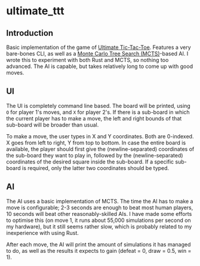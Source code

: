 # ultimate_ttt

## Introduction

Basic implementation of the game of [Ultimate Tic-Tac-Toe](https://en.wikipedia.org/wiki/Ultimate_tic-tac-toe). Features a very bare-bones CLI, as well as a [Monte Carlo Tree Search (MCTS)](https://en.wikipedia.org/wiki/Monte_Carlo_tree_search)-based AI. I wrote this to experiment with both Rust and MCTS, so nothing too advanced. The AI is capable, but takes relatively long to come up with good moves.

## UI

The UI is completely command line based. The board will be printed, using `O` for player 1's moves, and `X` for player 2's. If there is a sub-board in which the current player has to make a move, the left and right bounds of that sub-board will be broader than usual.

To make a move, the user types in X and Y coordinates. Both are 0-indexed. X goes from left to right, Y from top to bottom. In case the entire board is available, the player should first give the (newline-separated) coordinates of the sub-board they want to play in, followed by the (newline-separated) coordinates of the desired square inside the sub-board. If a specific sub-board is required, only the latter two coordinates should be typed.

## AI

The AI uses a basic implementation of MCTS. The time the AI has to make a move is configurable; 2-3 seconds are enough to beat most human players, 10 seconds will beat other reasonably-skilled AIs. I have made some efforts to optimise this (on move 1, it runs about 55,000 simulations per second on my hardware), but it still seems rather slow, which is probably related to my inexperience with using Rust.

After each move, the AI will print the amount of simulations it has managed to do, as well as the results it expects to gain (defeat = 0, draw = 0.5, win = 1).
